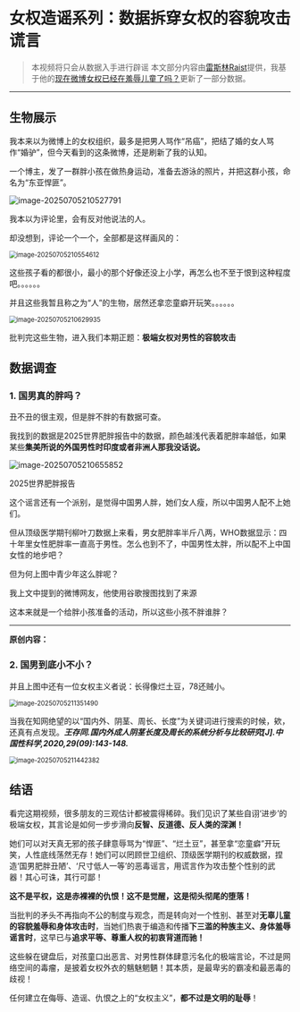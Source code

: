 # 女权造谣系列：数据拆穿女权的容貌攻击谎言

>本视频将只会从数据入手进行辟谣
本文部分内容由[雷斯林Raist](https://weibo.com/u/2216334181)提供，我基于他的[现在微博女权已经在羞辱儿童了吗？](https://weibo.com/ttarticle/p/show?id=2309404533872497917987)更新了一部分数据。


---
## 生物展示

我本来以为微博上的女权组织，最多是把男人骂作“吊癌”，把结了婚的女人骂作“婚驴”，但今天看到的这条微博，还是刷新了我的认知。

一个博主，发了一群胖小孩在做热身运动，准备去游泳的照片，并把这群小孩，命名为“东亚悍匪”。

![image-20250705210527791](.\index.assets\image-20250705210527791.png)

我本以为评论里，会有反对他说法的人。

却没想到，评论一个一个，全部都是这样画风的：

<img src=".\index.assets\image-20250705210554612.png" alt="image-20250705210554612" style="zoom:80%;" />

这些孩子看的都很小，最小的那个好像还没上小学，再怎么也不至于恨到这种程度吧。。。。。。

并且这些我暂且称之为“人”的生物，居然还拿恋童癖开玩笑。。。。。。

<img src=".\index.assets\image-20250705210629935.png" alt="image-20250705210629935" style="zoom:80%;" />

批判完这些生物，进入我们本期正题：**极端女权对男性的容貌攻击**

## 数据调查

### 1. 国男真的胖吗？

丑不丑的很主观，但是胖不胖的有数据可查。

我找到的数据是2025世界肥胖报告中的数据，颜色越浅代表着肥胖率越低，如果某些**集美所说的外国男性时印度或者非洲人那我没话说。**

![image-20250705210655852](.\index.assets\image-20250705210655852.png)

2025世界肥胖报告




这个谣言还有一个派别，是觉得中国男人胖，她们女人瘦，所以中国男人配不上她们。

但从顶级医学期刊柳叶刀数据上来看，男女肥胖率半斤八两，WHO数据显示：四十年里女性肥胖率一直高于男性。怎么也到不了，中国男性太胖，所以配不上中国女性的地步吧？


但为何上图中青少年这么胖呢？

我上文中提到的微博网友，他使用谷歌搜图找到了来源

这本来就是一个给胖小孩准备的活动，所以这些小孩不胖谁胖？

---
**原创内容：**

### 2. 国男到底小不小？

并且上图中还有一位女权主义者说：长得像烂土豆，78还贼小。

<img src=".\index.assets\image-20250705211351490.png" alt="image-20250705211351490" style="zoom:80%;" />

当我在知网绝望的以“国内外、阴茎、周长、长度”为关键词进行搜索的时候，欸，还真有点发现。***王存同.国内外成人阴茎长度及周长的系统分析与比较研究[J].中国性科学,2020,29(09):143-148.***

<img src=".\index.assets\image-20250705211442382.png" alt="image-20250705211442382" style="zoom:80%;" />

## 结语

看完这期视频，很多朋友的三观估计都被震得稀碎。我们见识了某些自诩‘进步’的极端女权，其言论是如何一步步滑向**反智、反道德、反人类的深渊！**

她们可以对天真无邪的孩子肆意辱骂为“悍匪”、“烂土豆”，甚至拿“恋童癖”开玩笑，人性底线荡然无存！她们可以罔顾世卫组织、顶级医学期刊的权威数据，捏造‘国男肥胖丑陋’、‘尺寸低人一等’的恶毒谣言，用谎言作为攻击整个性别的武器！其心可诛，其行可鄙！

**这不是平权，这是赤裸裸的仇恨！这不是觉醒，这是彻头彻尾的堕落！**

当批判的矛头不再指向不公的制度与观念，而是转向对一个性别、甚至对**无辜儿童的容貌羞辱和身体攻击时**，当她们热衷于编造和传播**下三滥的种族主义、身体羞辱谣言时**，这早已与**追求平等、尊重人权的初衷背道而驰！**

这些躲在键盘后，对孩童口出恶言、对男性群体肆意污名化的极端言论，不过是网络空间的毒瘤，是披着女权外衣的魑魅魍魉！其本质，是最卑劣的霸凌和最恶毒的歧视！

任何建立在侮辱、造谣、仇恨之上的“女权主义”，**都不过是文明的耻辱**！

